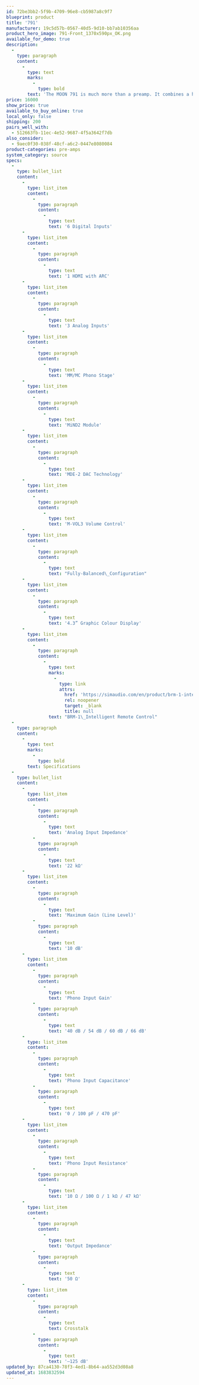 ```yaml
---
id: 72be3bb2-5f9b-4709-96e8-cb5987a8c9f7
blueprint: product
title: '791'
manufacturer: 19c5d57b-0567-40d5-9d10-bb7ab10356aa
product_hero_image: 791-Front_1370x590px_OK.png
available_for_demo: true
description:
  -
    type: paragraph
    content:
      -
        type: text
        marks:
          -
            type: bold
        text: 'The MOON 791 is much more than a preamp. It combines a high-end phono stage and streaming DAC in a state-of-the-art analog preamplifier.'
price: 16000
show_price: true
available_to_buy_online: true
local_only: false
shipping: 200
pairs_well_with:
  - 512663fb-11ec-4e52-9687-4f5a3642f7db
also_consider:
  - 9aec0f30-038f-48cf-a6c2-0447e8080084
product-categories: pre-amps
system_category: source
specs:
  -
    type: bullet_list
    content:
      -
        type: list_item
        content:
          -
            type: paragraph
            content:
              -
                type: text
                text: '6 Digital Inputs'
      -
        type: list_item
        content:
          -
            type: paragraph
            content:
              -
                type: text
                text: '1 HDMI with ARC'
      -
        type: list_item
        content:
          -
            type: paragraph
            content:
              -
                type: text
                text: '3 Analog Inputs'
      -
        type: list_item
        content:
          -
            type: paragraph
            content:
              -
                type: text
                text: 'MM/MC Phono Stage'
      -
        type: list_item
        content:
          -
            type: paragraph
            content:
              -
                type: text
                text: 'MiND2 Module'
      -
        type: list_item
        content:
          -
            type: paragraph
            content:
              -
                type: text
                text: 'MDE-2 DAC Technology'
      -
        type: list_item
        content:
          -
            type: paragraph
            content:
              -
                type: text
                text: 'M-VOL3 Volume Control'
      -
        type: list_item
        content:
          -
            type: paragraph
            content:
              -
                type: text
                text: "Fully-Balanced\_Configuration"
      -
        type: list_item
        content:
          -
            type: paragraph
            content:
              -
                type: text
                text: '4.3” Graphic Colour Display'
      -
        type: list_item
        content:
          -
            type: paragraph
            content:
              -
                type: text
                marks:
                  -
                    type: link
                    attrs:
                      href: 'https://simaudio.com/en/product/brm-1-intelligent-remote-control/'
                      rel: noopener
                      target: _blank
                      title: null
                text: "BRM-1\_Intelligent Remote Control"
  -
    type: paragraph
    content:
      -
        type: text
        marks:
          -
            type: bold
        text: Specifications
  -
    type: bullet_list
    content:
      -
        type: list_item
        content:
          -
            type: paragraph
            content:
              -
                type: text
                text: 'Analog Input Impedance'
          -
            type: paragraph
            content:
              -
                type: text
                text: '22 kΩ'
      -
        type: list_item
        content:
          -
            type: paragraph
            content:
              -
                type: text
                text: 'Maximum Gain (Line Level)'
          -
            type: paragraph
            content:
              -
                type: text
                text: '10 dB'
      -
        type: list_item
        content:
          -
            type: paragraph
            content:
              -
                type: text
                text: 'Phono Input Gain'
          -
            type: paragraph
            content:
              -
                type: text
                text: '40 dB / 54 dB / 60 dB / 66 dB'
      -
        type: list_item
        content:
          -
            type: paragraph
            content:
              -
                type: text
                text: 'Phono Input Capacitance'
          -
            type: paragraph
            content:
              -
                type: text
                text: '0 / 100 pF / 470 pF'
      -
        type: list_item
        content:
          -
            type: paragraph
            content:
              -
                type: text
                text: 'Phono Input Resistance'
          -
            type: paragraph
            content:
              -
                type: text
                text: '10 Ω / 100 Ω / 1 kΩ / 47 kΩ'
      -
        type: list_item
        content:
          -
            type: paragraph
            content:
              -
                type: text
                text: 'Output Impedance'
          -
            type: paragraph
            content:
              -
                type: text
                text: '50 Ω'
      -
        type: list_item
        content:
          -
            type: paragraph
            content:
              -
                type: text
                text: Crosstalk
          -
            type: paragraph
            content:
              -
                type: text
                text: '–125 dB'
updated_by: 87ca4130-78f3-4ed1-8b64-aa552d3d08a8
updated_at: 1683832594
---
```

